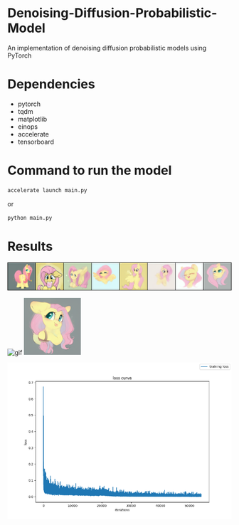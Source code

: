 # Denoising-Diffusion-Probabilistic-Model
An implementation of denoising diffusion probabilistic models using PyTorch

# Dependencies
- pytorch
- tqdm
- matplotlib
- einops
- accelerate
- tensorboard

# Command to run the model
```bash
accelerate launch main.py
```
or
```bash
python main.py
```

# Results
![images](./images/sample-54000-manual.png)

![gif](./images/diffusion.gif) ![sample](./images/sample%20images.png)

![loss](./images/loss.png)
